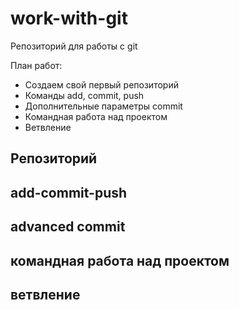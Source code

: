# work-with-git

Репозиторий для работы с git

План работ:

-   Создаем свой первый репозиторий
-   Команды add, commit, push
-   Дополнительные параметры commit
-   Командная работа над проектом
-   Ветвление

## Репозиторий

## add-commit-push

## advanced commit

## командная работа над проектом

## ветвление
